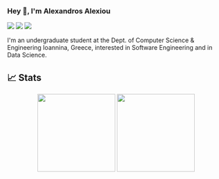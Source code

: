 ### Hey 👋, I'm Alexandros Alexiou

[![](https://img.shields.io/badge/-@homepage-%231DA1F2?style=flat-square&logo=HTML5&logoColor=ffffff)](https://alexandrosalexiou.github.io/)
[![](https://img.shields.io/badge/-@alexandrosalexiou-%23181717?style=flat-square&logo=github)](https://github.com/AlexandrosAlexiou)
[![](https://img.shields.io/badge/-Alexandros%20Alexiou-blue?style=flat-square&logo=Linkedin&logoColor=white&link=https://www.linkedin.com/in/alexandrosalexiou/)](https://www.linkedin.com/in/alexandrosalexiou/)

I'm an undergraduate student at the Dept. of Computer Science & Engineering Ioannina, Greece, interested in Software Engineering and in Data Science.


## &#x1f4c8; Stats

<p align="center">
<img height="180em" src="https://github-readme-stats.vercel.app/api/top-langs/?username=AlexandrosAlexiou&theme=algolia&hide=jupyter%20notebook,c,ruby&layout=compact"/>
<a href="https://github.com/AlexandrosAlexiou">
  <img height="180em" src="https://github-readme-stats-eight-theta.vercel.app/api?username=AlexandrosAlexiou&show_icons=true&theme=algolia&include_all_commits=true&count_private=true"/>
</a>
</p>
